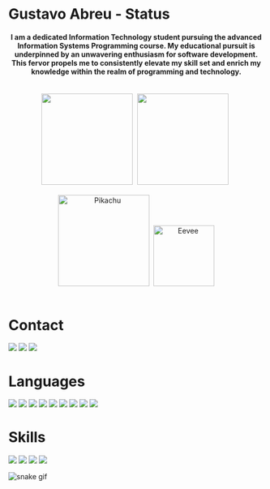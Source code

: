 <h1>Gustavo Abreu - Status</h1>

<div align="center">
 <h4>I am a dedicated Information Technology student pursuing the advanced Information Systems Programming course. My educational pursuit is underpinned by an unwavering enthusiasm for software development. This fervor propels me to consistently elevate my skill set and enrich my knowledge within the realm of programming and technology.</h4>
 <br>
 <img style="margin-right: 5px;" height="180em" src="https://github-readme-stats.vercel.app/api?username=GustavoAbreu01&show_icons=true&theme=radical"/>
 <img style="margin-right: 5px;" height="180em" src="https://github-readme-stats.vercel.app/api/top-langs/?username=GustavoAbreu01&layout=compact&langs_count=7&theme=radical"/>
</div>
<br>
<div align="center">
  <a href="https://pokemondb.net/pokedex/pikachu"><img style="margin-right: 5px;" height="180em" src="https://img.pokemondb.net/sprites/black-white/anim/back-normal/pikachu.gif" alt="Pikachu"></a>
  <a href="https://pokemondb.net/pokedex/eevee"><img  height="120em" src="https://img.pokemondb.net/sprites/black-white/anim/normal/eevee.gif" alt="Eevee"></a>
 </div>
  <br>
 <h1>Contact</h1>
 <p>
  <a href="https://www.instagram.com/gustavo_g_abreu/" target="_blank"><img src="https://img.shields.io/badge/-Instagram-%23E4405F?style=for-the-badge&logo=instagram&logoColor=white" target="_blank"></a> 
  <a href="gustavoabreu012004@gmail.com"><img src="https://img.shields.io/badge/Gmail-D14836?style=for-the-badge&logo=gmail&logoColor=white" target="_blank"></a>
  <a href="https://discord.com/channels/@me"><img src="https://img.shields.io/badge/Discord-5865F2.svg?style=for-the-badge&logo=Discord&logoColor=white" target="_blank"></a>
  </p>
 <h1>Languages</h1>
 <p>
  <img src="https://img.shields.io/badge/HTML-239120?style=for-the-badge&logo=html5&logoColor=white">
  <img src="https://img.shields.io/badge/CSS-239120?&style=for-the-badge&logo=css3&logoColor=white">
  <img src="https://img.shields.io/badge/Spring-6DB33F?style=for-the-badge&logo=spring&logoColor=white">
  <img src="https://img.shields.io/badge/Node.js-43853D?style=for-the-badge&logo=node.js&logoColor=white">
  <img src="https://img.shields.io/badge/JavaScript-F7DF1E?style=for-the-badge&logo=javascript&logoColor=black">
  <img src="https://img.shields.io/badge/Java-ED8B00?style=for-the-badge&logo=java&logoColor=white">
  <img src="https://img.shields.io/badge/Angular-DD0031.svg?style=for-the-badge&logo=Angular&logoColor=white">
  <img src="https://img.shields.io/badge/React-20232A?style=for-the-badge&logo=react&logoColor=61DAFB">
  <img src="https://img.shields.io/badge/MySQL-00000F?style=for-the-badge&logo=mysql&logoColor=white">
  </p>
 <h1>Skills</h1>
 <p>
  <img src="https://img.shields.io/badge/Microsoft_Excel-217346?style=for-the-badge&logo=microsoft-excel&logoColor=white">
  <img src="https://img.shields.io/badge/Microsoft_PowerPoint-B7472A?style=for-the-badge&logo=microsoft-powerpoint&logoColor=white">
  <img src="https://img.shields.io/badge/Microsoft_Word-2B579A?style=for-the-badge&logo=microsoft-word&logoColor=white">
  <img src="https://img.shields.io/badge/Microsoft_Office-D83B01?style=for-the-badge&logo=microsoft-office&logoColor=white">
 </p>

![snake gif](https://github.com/GustavoAbreu01/GustavoAbreu01/blob/output/github-contribution-grid-snake.gif)

